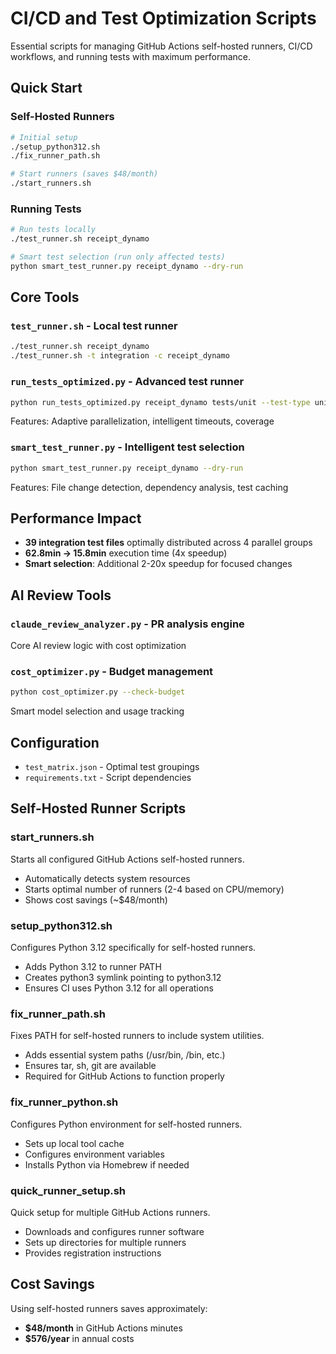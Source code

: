 # CI/CD and Test Optimization Scripts

Essential scripts for managing GitHub Actions self-hosted runners, CI/CD workflows, and running tests with maximum performance.

## Quick Start

### Self-Hosted Runners
```bash
# Initial setup
./setup_python312.sh
./fix_runner_path.sh

# Start runners (saves $48/month)
./start_runners.sh
```

### Running Tests
```bash
# Run tests locally
./test_runner.sh receipt_dynamo

# Smart test selection (run only affected tests)
python smart_test_runner.py receipt_dynamo --dry-run
```

## Core Tools

### `test_runner.sh` - Local test runner
```bash
./test_runner.sh receipt_dynamo
./test_runner.sh -t integration -c receipt_dynamo
```

### `run_tests_optimized.py` - Advanced test runner
```bash
python run_tests_optimized.py receipt_dynamo tests/unit --test-type unit
```
Features: Adaptive parallelization, intelligent timeouts, coverage

### `smart_test_runner.py` - Intelligent test selection
```bash
python smart_test_runner.py receipt_dynamo --dry-run
```
Features: File change detection, dependency analysis, test caching


## Performance Impact
- **39 integration test files** optimally distributed across 4 parallel groups
- **62.8min → 15.8min** execution time (4x speedup)
- **Smart selection**: Additional 2-20x speedup for focused changes

## AI Review Tools

### `claude_review_analyzer.py` - PR analysis engine
Core AI review logic with cost optimization

### `cost_optimizer.py` - Budget management
```bash
python cost_optimizer.py --check-budget
```
Smart model selection and usage tracking

## Configuration
- `test_matrix.json` - Optimal test groupings
- `requirements.txt` - Script dependencies
## Self-Hosted Runner Scripts

### start_runners.sh
Starts all configured GitHub Actions self-hosted runners.
- Automatically detects system resources  
- Starts optimal number of runners (2-4 based on CPU/memory)
- Shows cost savings (~$48/month)

### setup_python312.sh
Configures Python 3.12 specifically for self-hosted runners.
- Adds Python 3.12 to runner PATH
- Creates python3 symlink pointing to python3.12
- Ensures CI uses Python 3.12 for all operations

### fix_runner_path.sh
Fixes PATH for self-hosted runners to include system utilities.
- Adds essential system paths (/usr/bin, /bin, etc.)
- Ensures tar, sh, git are available
- Required for GitHub Actions to function properly

### fix_runner_python.sh
Configures Python environment for self-hosted runners.
- Sets up local tool cache
- Configures environment variables
- Installs Python via Homebrew if needed

### quick_runner_setup.sh
Quick setup for multiple GitHub Actions runners.
- Downloads and configures runner software
- Sets up directories for multiple runners
- Provides registration instructions

## Cost Savings

Using self-hosted runners saves approximately:
- **$48/month** in GitHub Actions minutes
- **$576/year** in annual costs
